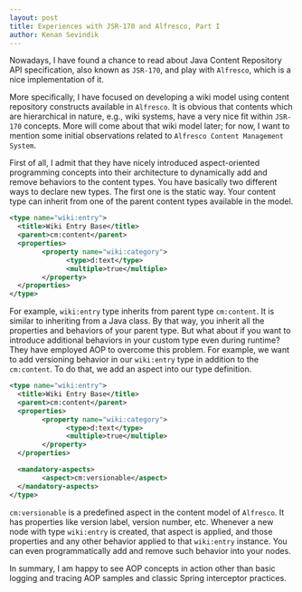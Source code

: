 ```yaml
---
layout: post
title: Experiences with JSR-170 and Alfresco, Part I
author: Kenan Sevindik
---
```

Nowadays, I have found a chance to read about Java Content Repository API specification, also known as `JSR-170`, and play 
with `Alfresco`, which is a nice implementation of it.

More specifically, I have focused on developing a wiki model using content repository constructs available in `Alfresco`. 
It is obvious that contents which are hierarchical in nature, e.g., wiki systems, have a very nice fit within `JSR-170` 
concepts. More will come about that wiki model later; for now, I want to mention some initial observations related to 
`Alfresco Content Management System`.

First of all, I admit that they have nicely introduced aspect-oriented programming concepts into their architecture to 
dynamically add and remove behaviors to the content types. You have basically two different ways to declare new types. 
The first one is the static way. Your content type can inherit from one of the parent content types available in the 
model.

```xml
<type name="wiki:entry">
  <title>Wiki Entry Base</title>
  <parent>cm:content</parent>
  <properties>
        <property name="wiki:category">
              <type>d:text</type>
              <multiple>true</multiple>
        </property>
  </properties>
</type>
```

For example, `wiki:entry` type inherits from parent type `cm:content`. It is similar to inheriting from a Java
class. By that way, you inherit all the properties and behaviors of your parent type. But what about if you want to
introduce additional behaviors in your custom type even during runtime? They have employed AOP to overcome this problem.
For example, we want to add versioning behavior in our `wiki:entry` type in addition to the `cm:content`. To do that, we 
add an aspect into our type definition.

```xml
<type name="wiki:entry">
  <title>Wiki Entry Base</title>
  <parent>cm:content</parent>
  <properties>
        <property name="wiki:category">
              <type>d:text</type>
              <multiple>true</multiple>
        </property>
  </properties>

  <mandatory-aspects>
        <aspect>cm:versionable</aspect>
  </mandatory-aspects>
</type>
```

`cm:versionable` is a predefined aspect in the content model of `Alfresco`. It 
has properties like version label, version number, etc. Whenever a new node with type `wiki:entry` is created, that aspect 
is applied, and those properties and any other behavior applied to that `wiki:entry` instance. You can even programmatically 
add and remove such behavior into your nodes.

In summary, I am happy to see AOP concepts in action other than basic logging and tracing AOP samples and classic Spring 
interceptor practices.
